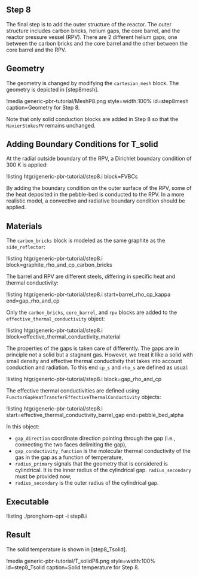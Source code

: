 ## Step 8

The final step is to add the outer structure of the reactor. The outer structure includes carbon bricks, helium gaps, the core barrel, and the reactor pressure vessel (RPV). There are 2 different helium gaps, one between the carbon bricks and the core barrel and the other between the core barrel and the RPV.

## Geometry

The geometry is changed by modifying the `cartesian_mesh` block. The geometry is depicted in [step8mesh].

!media generic-pbr-tutorial/MeshP8.png
        style=width:100%
        id=step8mesh
        caption=Geometry for Step 8.

Note that only solid conduction blocks are added in Step 8 so that the `NavierStokesFV` remains
unchanged.

## Adding Boundary Conditions for T_solid

At the radial outside boundary of the RPV, a Dirichlet boundary condition of $300$ K is applied:

!listing htgr/generic-pbr-tutorial/step8.i block=FVBCs

By adding the boundary condition on the outer surface of the RPV, some of the
heat deposited in the pebble-bed is conducted to the RPV.
In a more realistic model, a convective and radiative boundary condition should be
applied.

## Materials

The `carbon_bricks` block is modeled as the same graphite as the `side_reflector`:

!listing htgr/generic-pbr-tutorial/step8.i block=graphite_rho_and_cp_carbon_bricks

The barrel and RPV are different steels, differing in specific heat and thermal conductivity:

!listing htgr/generic-pbr-tutorial/step8.i start=barrel_rho_cp_kappa end=gap_rho_and_cp

Only the `carbon_bricks`, `core_barrel`, and `rpv` blocks are added to the  `effective_thermal_conductivity` object:

!listing htgr/generic-pbr-tutorial/step8.i block=effective_thermal_conductivity_material

The properties of the gaps is taken care of differently. The gaps are in principle not
a solid but a stagnant gas. However, we treat it like a solid with small density and
effective thermal conductivity that takes into account conduction and radiation. To this end
`cp_s` and `rho_s` are defined as usual:

!listing htgr/generic-pbr-tutorial/step8.i block=gap_rho_and_cp

The effective thermal conductivities are defined using `FunctorGapHeatTransferEffectiveThermalConductivity` objects:

!listing htgr/generic-pbr-tutorial/step8.i start=effective_thermal_conductivity_barrel_gap end=pebble_bed_alpha

In this object:

- `gap_direction` coordinate direction pointing through the gap (i.e., connecting the two faces delimiting the gap),
- `gap_conductivity_function` is the molecular thermal conductivity of the gas in the gap as a function of temperature,
- `radius_primary` signals that the geometry that is considered is cylindrical. It is the inner radius of the cylindrical gap. `radius_secondary` must be provided now,
- `radius_secondary` is the outer radius of the cylindrical gap.

## Executable

!listing
./pronghorn-opt -i step8.i

## Result

The solid temperature is shown in [step8_Tsolid].

!media generic-pbr-tutorial/T_solidP8.png
        style=width:100%
        id=step8_Tsolid
        caption=Solid temperature for Step 8.
